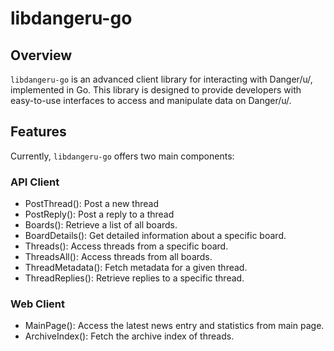 # libdangeru-go

## Overview
`libdangeru-go` is an advanced client library for interacting with Danger/u/, implemented in Go. This library is designed to provide developers with easy-to-use interfaces to access and manipulate data on Danger/u/.

## Features
Currently, `libdangeru-go` offers two main components:

### API Client
- PostThread(): Post a new thread
- PostReply(): Post a reply to a thread
- Boards(): Retrieve a list of all boards.
- BoardDetails(): Get detailed information about a specific board.
- Threads(): Access threads from a specific board.
- ThreadsAll(): Access threads from all boards.
- ThreadMetadata(): Fetch metadata for a given thread.
- ThreadReplies(): Retrieve replies to a specific thread.

### Web Client
- MainPage(): Access the latest news entry and statistics from main page.
- ArchiveIndex(): Fetch the archive index of threads.